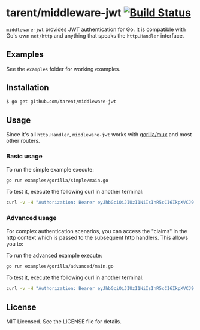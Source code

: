 # tarent/middleware-jwt [![Build Status](https://travis-ci.org/tarent/middleware-jwt.svg)](https://travis-ci.org/tarent/middleware-jwt)

`middleware-jwt` provides JWT authentication for Go. It is compatible with Go's own `net/http` and anything that speaks the `http.Handler` interface.

## Examples

See the `examples` folder for working examples.

## Installation

```sh
$ go get github.com/tarent/middleware-jwt
```

## Usage

Since it's all `http.Handler`, `middleware-jwt` works with [gorilla/mux](https://github.com/gorilla/mux) and most other routers.


### Basic usage

To run the simple example execute:
```sh
go run examples/gorilla/simple/main.go
```

To test it, execute the following curl in another terminal:
```sh
curl -v -H "Authorization: Bearer eyJhbGciOiJIUzI1NiIsInR5cCI6IkpXVCJ9.eyJzdWIiOiIxMjM0NTY3ODkwIiwibmFtZSI6IkpvaG4gRG9lIiwiZ3JvdXBzIjpbImdyb3VwQSIsImdyb3VwQiJdLCJpYXQiOjE1MTYyMzkwMjJ9.pPJGnFh4FUJnIcnReZlrrraG0Ep_bqEadYo6iH4KdHY" localhost:8080
```

### Advanced usage

For complex authentication scenarios, you can access the "claims" in the http context which is passed to the subsequent http handlers. This allows you to:

To run the advanced example execute:
```sh
go run examples/gorilla/advanced/main.go
```

To test it, execute the following curl in another terminal:
```sh
curl -v -H "Authorization: Bearer eyJhbGciOiJIUzI1NiIsInR5cCI6IkpXVCJ9.eyJzdWIiOiIxMjM0NTY3ODkwIiwibmFtZSI6IkpvaG4gRG9lIiwiZ3JvdXBzIjpbImdyb3VwQSIsImdyb3VwQiJdLCJpYXQiOjE1MTYyMzkwMjJ9.pPJGnFh4FUJnIcnReZlrrraG0Ep_bqEadYo6iH4KdHY" localhost:8080
```

## License

MIT Licensed. See the LICENSE file for details.